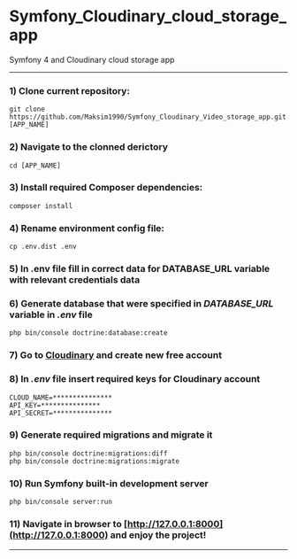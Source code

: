# Symfony_Cloudinary_cloud_storage_app
Symfony 4 and Cloudinary cloud storage app

---
### 1) Clone current repository:
```
git clone https://github.com/Maksim1990/Symfony_Cloudinary_Video_storage_app.git [APP_NAME]
```
### 2) Navigate to the clonned derictory
```
cd [APP_NAME]
```
### 3) Install required Composer dependencies:
```
composer install
```
### 4) Rename environment config file:
```
cp .env.dist .env
```
### 5) In .env file fill in correct data for DATABASE_URL variable with relevant credentials data
### 6) Generate database that were specified in *DATABASE_URL* variable in *.env* file
```
php bin/console doctrine:database:create

```
### 7) Go to [Cloudinary](https://cloudinary.com) and create new free account
### 8) In *.env* file insert required keys for Cloudinary account
```
CLOUD_NAME=***************
API_KEY=***************
API_SECRET=***************
```
### 9) Generate required migrations and migrate it
```
php bin/console doctrine:migrations:diff
php bin/console doctrine:migrations:migrate
```
### 10) Run Symfony built-in development server
```
php bin/console server:run
```
### 11) Navigate in browser to [http://127.0.0.1:8000](http://127.0.0.1:8000) and enjoy the project!
---
